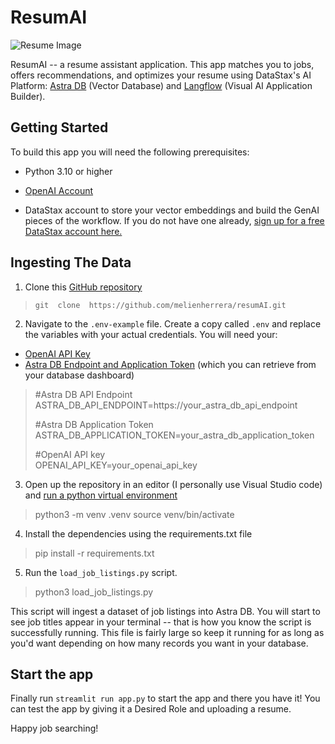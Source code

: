 
# ResumAI
![Resume Image](resume.png)

ResumAI -- a resume assistant application. This app matches you to jobs, offers recommendations, and optimizes your resume using DataStax's AI Platform: [Astra DB](https://www.datastax.com/lp/managed-cassandra-in-cloud?utm_source=google&utm_medium=cpc&utm_campaign=ggl_s_nam_nonbrand_cassandra&utm_term=apache%20cassandra%20data%20model&utm_content=cassandra-apache&gad_source=1) (Vector Database) and [Langflow](https://www.datastax.com/products/langflow) (Visual AI Application Builder).

  

## Getting Started
To build this app you will need the following prerequisites:

* Python 3.10 or higher

* [OpenAI Account](https://platform.openai.com/signup)

* DataStax account to store your vector embeddings and build the GenAI pieces of the workflow. If you do not have one already, [sign up for a free DataStax account here.](https://astra.datastax.com/signup)

## Ingesting The Data
1.  Clone this [GitHub repository](https://github.com/melienherrera/resumAI/tree/main)

>     git  clone  https://github.com/melienherrera/resumAI.git

2. Navigate to the `.env-example` file. Create a copy called `.env` and replace the variables with your actual credentials. You will need your:
 - [OpenAI API Key](https://platform.openai.com/docs/quickstart#create-and-export-an-api-key)
 - [Astra DB Endpoint and Application Token](https://docs.datastax.com/en/astra-db-serverless/administration/manage-application-tokens.html#database-token) (which you can retrieve from your database dashboard)

> #Astra  DB  API  Endpoint
> ASTRA_DB_API_ENDPOINT=https://your_astra_db_api_endpoint
> 
> #Astra  DB  Application  Token 
> ASTRA_DB_APPLICATION_TOKEN=your_astra_db_application_token 
> > 
> #OpenAI API key  
> OPENAI_API_KEY=your_openai_api_key

3.  Open up the repository in an editor (I personally use Visual Studio code) and [run a python virtual environment](https://code.visualstudio.com/docs/python/environments#_create-a-virtual-environment-in-the-terminal)

> python3  -m  venv  .venv
> source venv/bin/activate

4.  Install the dependencies using the requirements.txt file

> pip  install  -r  requirements.txt

5. Run the `load_job_listings.py` script.

> python3  load_job_listings.py

This script will ingest a dataset of job listings into Astra DB. You will start to see job titles appear in your terminal -- that is how you know the script is successfully running. This file is fairly large so keep it running for as long as you'd want depending on how many records you want in your database. 

## Start the app
Finally run `streamlit run app.py` to start the app and there you have it! You can test the app by giving it a Desired Role and uploading a resume.

Happy job searching! 